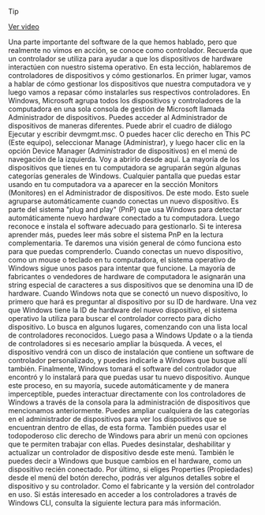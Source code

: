 > [!TIP]  
> [Ver video](https://youtu.be/Tlm6Z7F5a1Q)

Una parte importante del software
de la que hemos hablado, pero que realmente no vimos en acción,
se conoce como controlador. Recuerda que un controlador se utiliza para ayudar
a que los dispositivos de hardware interactúen con nuestro sistema operativo. En esta lección, hablaremos de controladores
de dispositivos y cómo gestionarlos. En primer lugar, vamos a hablar de cómo gestionar
los dispositivos que nuestra computadora ve y luego vamos a repasar
cómo instalarles sus respectivos controladores. En Windows, Microsoft agrupa todos los dispositivos
y controladores de la computadora en una sola consola de gestión de Microsoft
llamada Administrador de dispositivos. Puedes acceder al Administrador de dispositivos
de maneras diferentes. Puede abrir el cuadro de diálogo Ejecutar
y escribir devmgmt.msc. O puedes hacer clic derecho en This PC (Este equipo),
seleccionar Manage (Administrar), y luego hacer clic en la opción Device Manager (Administrador de dispositivos)
en el menú de navegación de la izquierda. Voy a abrirlo desde aquí. La mayoría de los dispositivos que tienes en tu computadora
se agruparán según algunas categorías generales de Windows. Cualquier pantalla que puedas estar usando
en tu computadora va a aparecer en la sección Monitors (Monitores)
en el Administrador de dispositivos. De este modo. Esto suele agruparse automáticamente
cuando conectas un nuevo dispositivo. Es parte del sistema "plug and play" (PnP) que usa Windows para detectar automáticamente
nuevo hardware conectado a tu computadora. Luego reconoce e instala
el software adecuado para gestionarlo. Si te interesa aprender más, puedes leer más sobre el sistema PnP
en la lectura complementaria. Te daremos una visión general
de cómo funciona esto para que puedas comprenderlo. Cuando conectas un nuevo dispositivo,
como un mouse o teclado en tu computadora, el sistema operativo de Windows
sigue unos pasos para intentar que funcione. La mayoría de fabricantes o vendedores de hardware de computadora
le asignarán una string especial de caracteres a sus dispositivos
que se denomina una ID de hardware. Cuando Windows nota que se conectó un nuevo dispositivo,
lo primero que hará es preguntar al dispositivo
por su ID de hardware. Una vez que Windows tiene la ID de hardware del nuevo dispositivo,
el sistema operativo la utiliza para buscar el controlador correcto para dicho dispositivo. Lo busca en algunos lugares,
comenzando con una lista local de controladores reconocidos. Luego pasa a Windows Update o a la tienda de controladores
si es necesario ampliar la búsqueda. A veces, el dispositivo vendrá
con un disco de instalación que contiene un software de controlador personalizado,
y puedes indicarle a Windows que busque allí también. Finalmente, Windows tomará
el software del controlador que encontró y lo instalará para que puedas usar tu nuevo dispositivo. Aunque este proceso, en su mayoría,
sucede automáticamente y de manera imperceptible, puedes interactuar
directamente con los controladores de Windows a través de la consola para la administración de dispositivos
que mencionamos anteriormente. Puedes ampliar cualquiera de las categorías
en el administrador de dispositivos para ver los dispositivos que se encuentran dentro de ellas, de esta forma. También puedes usar el todopoderoso clic derecho de Windows
para abrir un menú con opciones que te permiten trabajar con ellas. Puedes desinstalar, deshabilitar y actualizar
un controlador de dispositivo desde este menú. También le puedes decir a Windows que busque cambios en el hardware,
como un dispositivo recién conectado. Por último, si eliges Properties (Propiedades)
desde el menú del botón derecho, podrás ver algunos detalles sobre
el dispositivo y su controlador. Como el fabricante y la versión
del controlador en uso. Si estás interesado en acceder
a los controladores a través de Windows CLI, consulta la siguiente lectura para
más información.